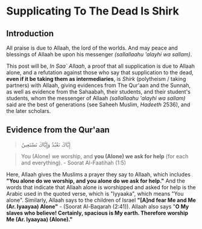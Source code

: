 # **Supplicating To The Dead Is Shirk**

## Introduction

All praise is due to Allaah, the lord of the worlds. And may peace and blessings of Allaah be upon his messenger *(sallallaahu 'alayhi wa sallam)*.

This post will be, *In Saa` Allaah*, a proof that all supplication is due to Allaah alone, and a refutation against those who say that supplication to the dead, **even if it be taking them as intermediaries**, is *Shirk* (polytheism / taking partners) with Allaah, giving evidences from The Qur'aan and the Sunnah, as well as evidence from the Sahaabah, their students, and their student's students, whom the messenger of Allaah *(sallallaahu 'alayhi wa sallam)* said are the best of generations (see Saheeh Muslim, *Hadeeth* 2536), and the later scholars.

## Evidence from the Qur'aan

> إِيَّاكَ نَعْبُدُ وَإِيَّاكَ نَسْتَعِينُ

> You (Alone) we worship, and **you (Alone) we ask for help** (for each and everything). - Soorat Al-Faatihah (1:5)

Here, Allaah gives the Muslims a prayer they say to Allaah, which includes **"You alone do we worship, and you alone do we ask for help."** And the words that indicate that Allaah alone is worshipped and asked for help is the Arabic used in the quoted verse, which is "Iyyaaka", which means "You alone". Similarly, Allaah says to the children of Israel **"[A]nd fear Me and Me (Ar. Iyaayaa) Alone"** - (Soorat Al-Baqarah (2:41)). Allaah also says "**O My slaves who believe! Certainly, spacious is My earth. Therefore worship Me (Ar. Iyaayaa) (Alone)."**
